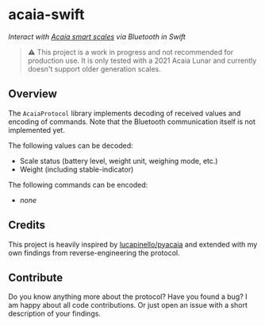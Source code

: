 # acaia-swift

*Interact with [Acaia smart scales](https://acaia.co/collections/coffee-scales) via Bluetooth in Swift*

> ⚠️ This project is a work in progress and not recommended for production use. It is only tested with a 2021 Acaia Lunar and currently doesn't support older generation scales.

## Overview

The `AcaiaProtocol` library implements decoding of received values and encoding of commands. Note that the Bluetooth communication itself is not implemented yet.

The following values can be decoded:
- Scale status (battery level, weight unit, weighing mode, etc.)
- Weight (including stable-indicator)

The following commands can be encoded:
- *none*

## Credits

This project is heavily inspired by [lucapinello/pyacaia](https://github.com/lucapinello/pyacaia) and extended with my own findings from reverse-engineering the protocol.

## Contribute

Do you know anything more about the protocol? Have you found a bug? I am happy about all code contributions. Or just open an issue with a short description of your findings.
